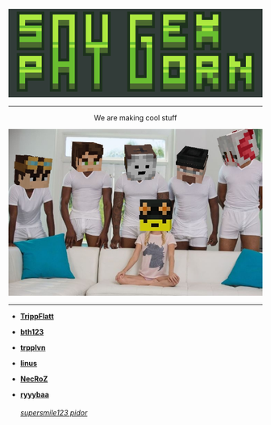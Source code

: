 <p align="center">
  <img src="logo.png" alt="saygexpaygorn"><br>
</p>

---
<p align="center">
We are making cool stuff
</p>

<p align="center">
  <img src="sgpgposes.jpg" alt="saygexpaygorn"><br>
</p>

---

- **[TrippFlatt](https://github.com/trippflattMC)**

- **[bth123](https://github.com/bth123)**

- **[trpplvn](https://github.com/trpplvn)**

- **[linus](https://github.com/torvalds)**

- **[NecRoZ](https://github.com/NecRoZ2)**

- **[ryyybaa](https://github.com/ryyybaaa)**


    <h6><a href="https://github.com/trippflattMC">supersmile123 pidor</a></h6>
